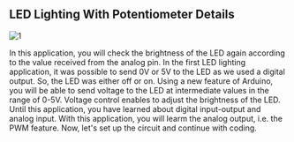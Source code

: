 ## LED Lighting With Potentiometer Details
![1](https://user-images.githubusercontent.com/112697142/190623765-6f02d9ca-d07e-44a8-9be3-49869baf8ade.PNG)

In this application, you will check the brightness of the LED again according to the value received from the analog pin. In the first LED lighting application, it was possible to send 0V or 5V to the LED as we used a digital output.
So, the LED was either off or on. Using a new feature of Arduino, you will be able to send voltage to the LED at intermediate values in the range of 0-5V. Voltage control enables to adjust the brightness of the LED.
Until this application, you have learned about digital input-output and analog input. With this application, you will learm the analog output, i.e. the PWM feature. Now, let's set up the circuit and continue with coding.
